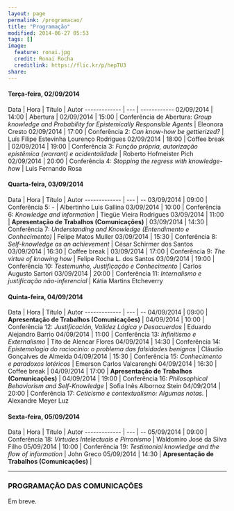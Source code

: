 ```yaml
---
layout: page
permalink: /programacao/
title: "Programação"
modified: 2014-06-27 05:53
tags: []
image:
  feature: ronai.jpg
  credit: Ronai Rocha
  creditlink: https://flic.kr/p/hepTU3
share: 
---
```


#### Terça-feira, 02/09/2014

Data | Hora | Título | Autor
------------- | --- | ------------
02/09/2014 | 14:00 | Abertura | 
02/09/2014 | 15:00 | Conferência de Abertura: *Group knowledge and Probability for Epistemically Responsible Agents* |  Eleonora Cresto
02/09/2014 | 17:00 | Conferência 2: *Can know-how be gettierized?* | Luís Filipe Estevinha Lourenço Rodrigues02/09/2014 | 18:00 | Coffee break | 
02/09/2014 | 19:00 | Conferência 3: *Função própria, autorização epistêmica (warrant) e acidentalidade* | Roberto Hofmeister Pich
02/09/2014 | 20:00 | Conferência 4: *Stopping the regress with knowledge-how* | Luis Fernando Rosa


#### Quarta-feira, 03/09/2014

Data | Hora | Título | Autor
------------- | --- | --
03/09/2014 | 09:00 | Conferência 5: - | Albertinho Luis Gallina
03/09/2014 | 10:00 | Conferência 6: *Knowledge and information* |  Tiegüe Vieira Rodrigues
03/09/2014 | 11:00 | **Apresentação de Trabalhos (Comunicações)** | 
03/09/2014 | 14:30 | Conferência 7: *Understanding and Knowledge (Entendimento e Conhecimento)* | Felipe Matos Muller03/09/2014 | 15:30 | Conferência 8: *Self-knowledge as an achievement* | César Schirmer dos Santos
03/09/2014 | 16:30 | Coffee break | 
03/09/2014 | 17:00 | Conferência 9: *The virtue of knowing how* | Felipe Rocha L. dos Santos
03/09/2014 | 19:00 | Conferência 10: *Testemunho, Justificação e Conhecimento* | Carlos Augusto Sartori
03/09/2014 | 20:00 | Conferência 11: *Internalismo e justificação não-inferencial* | Kátia Martins Etcheverry


#### Quinta-feira, 04/09/2014

Data | Hora | Título | Autor
------------- | --- | --
04/09/2014 | 09:00 | **Apresentação de Trabalhos (Comunicações)** | 
04/09/2014 | 10:00 | Conferência 12: *Justificación, Validez Lógica y Desacuerdos* | Eduardo Alejandro Barrio
04/09/2014 | 11:00 | Conferência 13: *Infinitismo e Externalismo* | Tito de Alencar Flores
04/09/2014 | 14:30 | Conferência 14: *Epistemologia do raciocínio: o problema das falsidades benignas* | Cláudio Gonçalves de Almeida
04/09/2014 | 15:30 | Conferência 15: *Conhecimento e paradoxos lotéricos* | Emerson Carlos Valcarenghi
04/09/2014 | 16:30 | Coffee break | 
04/09/2014 | 17:00 | **Apresentação de Trabalhos (Comunicações)** | 
04/09/2014 | 19:00 | Conferência 16: *Philosophical Behaviorism and Self-Knowledge* | Sofia Inês Albornoz Stein
04/09/2014 | 20:00 | Conferência 17: *Ceticismo e contextualismo: Algumas notas.* | Alexandre Meyer Luz


#### Sexta-feira, 05/09/2014

Data | Hora | Título | Autor
------------- | --- | --
05/09/2014 | 09:00 | Conferência 18: *Virtudes Intelectuais e Pirronismo* | Waldomiro José da Silva Filho
05/09/2014 | 10:00 | Conferência 19: *Testimonial knowledge and the flow of information* | John Greco
05/09/2014 | 14:30 | **Apresentação de Trabalhos (Comunicações)** | 

***

### PROGRAMAÇÃO DAS COMUNICAÇÕES


Em breve.